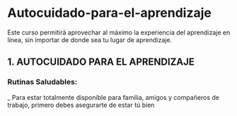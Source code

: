 # Autocuidado-para-el-aprendizaje
Este curso permitirá aprovechar al máximo la experiencia del aprendizaje en línea, sin importar de donde sea tu lugar de aprendizaje.

## 1. AUTOCUIDADO PARA EL APRENDIZAJE

### Rutinas Saludables:

_ Para estar totalmente disponible para familia, amigos y compañeros de trabajo, primero debes asegurarte de estar tú bien
